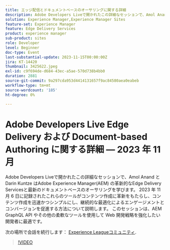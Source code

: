 ```yaml
---
title: エッジ配信とドキュメントベースのオーサリングに関する詳細
description: Adobe Developers Liveで開かれたこの詳細なセッションで、Amol Anand と Darin Kuntze はAdobe Experience Manager(AEM) の革新的なEdge Delivery Servicesと最新のドキュメントベースのオーサリングを学びます。 2023 年 11 月 6 日に記録されたこれらのツールがコンテンツ作成に革新をもたらし、コンテンツ作成を迅速かつシンプルにし、継続的な最適化によるエンゲージメントとコンバージョンを促進する方法について説明します。 このセッションは、AEM GraphQL API やその他の柔軟なツールを使用して Web 開発戦略を強化したい開発者に最適です。
solution: Experience Manager,Experience Manager Sites
feature-set: Experience Manager
feature: Edge Delivery Services
product: experience manager
sub-product: sites
role: Developer
level: Beginner
doc-type: Event
last-substantial-update: 2023-11-15T00:00:00Z
jira: KT-14420
thumbnail: 3425622.jpeg
exl-id: c9f694de-d684-43ec-a5ae-570d738b4bb0
duration: 2881
source-git-commit: 9a297cda953d4414131657f9ac84580aea0eabeb
workflow-type: tm+mt
source-wordcount: '185'
ht-degree: 0%

---
```


# Adobe Developers Live Edge Delivery および Document-based Authoring に関する詳細 — 2023 年 11 月

Adobe Developers Liveで開かれたこの詳細なセッションで、Amol Anand と Darin Kuntze はAdobe Experience Manager(AEM) の革新的なEdge Delivery Servicesと最新のドキュメントベースのオーサリングを学びます。 2023 年 11 月 6 日に記録されたこれらのツールがコンテンツ作成に革新をもたらし、コンテンツ作成を迅速かつシンプルにし、継続的な最適化によるエンゲージメントとコンバージョンを促進する方法について説明します。 このセッションは、AEM GraphQL API やその他の柔軟なツールを使用して Web 開発戦略を強化したい開発者に最適です。

次の場所で会話を続行します： [Experience Leagueコミュニティ](https://adobe.ly/46KMTsh).

>[!VIDEO](https://video.tv.adobe.com/v/3425622/?learn=on)

